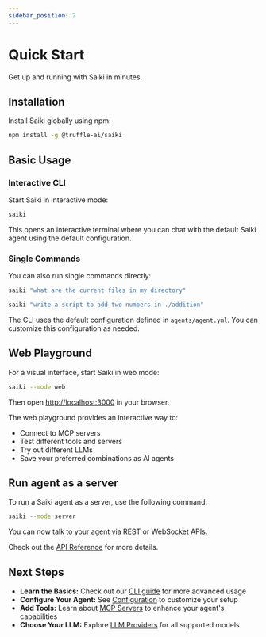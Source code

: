 ```yaml
---
sidebar_position: 2
---
```


# Quick Start

Get up and running with Saiki in minutes.

## Installation

Install Saiki globally using npm:

```bash
npm install -g @truffle-ai/saiki
```

## Basic Usage

### Interactive CLI

Start Saiki in interactive mode:

```bash
saiki
```

This opens an interactive terminal where you can chat with the default Saiki agent using the default configuration.

### Single Commands

You can also run single commands directly:

```bash
saiki "what are the current files in my directory"
```

```bash
saiki "write a script to add two numbers in ./addition"
```

The CLI uses the default configuration defined in `agents/agent.yml`. You can customize this configuration as needed.

## Web Playground

For a visual interface, start Saiki in web mode:

```bash
saiki --mode web
```

Then open [http://localhost:3000](http://localhost:3000) in your browser.

The web playground provides an interactive way to:
- Connect to MCP servers
- Test different tools and servers
- Try out different LLMs
- Save your preferred combinations as AI agents

## Run agent as a server

To run a Saiki agent as a server, use the following command:

```bash
saiki --mode server
```

You can now talk to your agent via REST or WebSocket APIs.

Check out the [API Reference](../api-reference/overview) for more details.

## Next Steps

- **Learn the Basics:** Check out our [CLI guide](../guides/cli) for more advanced usage
- **Configure Your Agent:** See [Configuration](../guides/configuring-saiki/overview) to customize your setup
- **Add Tools:** Learn about [MCP Servers](../guides/configuring-saiki/mcpServers) to enhance your agent's capabilities
- **Choose Your LLM:** Explore [LLM Providers](../guides/configuring-saiki/llm/providers) for all supported models 